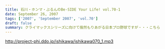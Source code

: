 ```yaml
---
title: 石川・ホンマ・ぶるんのBe-SIDE Your Life! vol.70-1
date: September 26, 2007
tags: ['2007', 'September 2007', 'vol.70']
draft: false
summary: クライマックスシリーズに向けて俄然もりあがる日本プロ野球ですが・・・こちらは有楽町の片隅では、そんな「野球」に関するどーでもいー問題で盛り上がっているのでした。またパワプロの季節が・・・NAMAE
---
```


http://project-phi.ddo.jp/ishikawa/ishikawa070_1.mp3